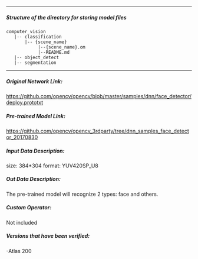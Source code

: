 *******************************************************************************
##### Structure of the directory for storing model files
```
computer_vision
   |-- classification
       |-- {scene_name}
            |--{scene_name}.om
            |--README.md
   |-- object_detect
   |-- segmentation
```

*******************************************************************************

##### Original Network Link:
https://github.com/opencv/opencv/blob/master/samples/dnn/face_detector/deploy.prototxt

##### Pre-trained Model Link:
https://github.com/opencv/opencv_3rdparty/tree/dnn_samples_face_detector_20170830

##### Input Data Description:
size: 384*304
format: YUV420SP_U8

##### Out Data Description:
The pre-trained model will recognize 2 types: face and others.

##### Custom Operator:
Not included

##### Versions that have been verified:
-Atlas 200
